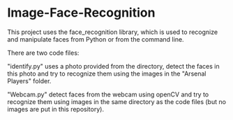 # Image-Face-Recognition
This project uses the face_recognition library, which is used to recognize and manipulate faces from Python or from the command line.

There are two code files: 

"identify.py" uses a photo provided from the directory, detect the faces in this photo and try to recognize them using the images in the "Arsenal Players" folder.

"Webcam.py" detect faces from the webcam using openCV and try to recognize them using images in the same directory as the code files (but no images are put in this repository).
